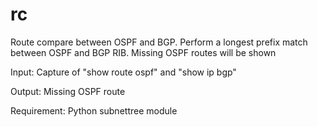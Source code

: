 # rc

Route compare between OSPF and BGP. Perform a longest prefix match between OSPF and BGP RIB. Missing OSPF routes will be shown

Input: Capture of "show route ospf" and "show ip bgp"

Output: Missing OSPF route

Requirement: Python subnettree module
